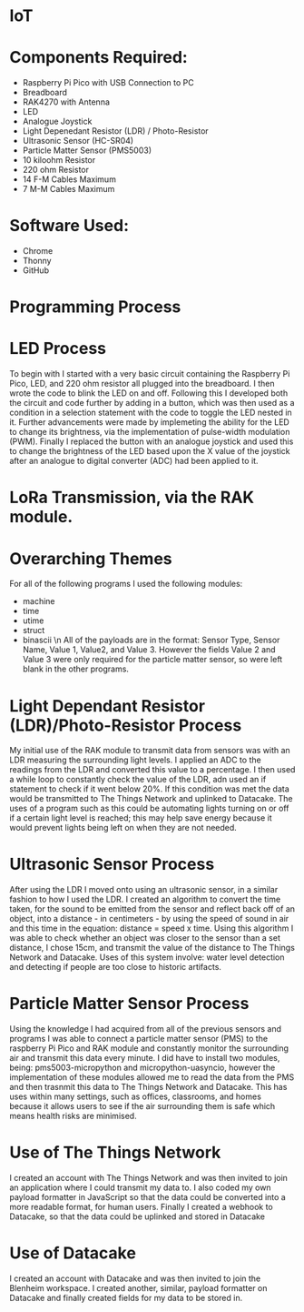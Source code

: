 # IoT
# Components Required:
- Raspberry Pi Pico with USB Connection to PC
- Breadboard
- RAK4270 with Antenna
- LED
- Analogue Joystick
- Light Depenedant Resistor (LDR) / Photo-Resistor
- Ultrasonic Sensor (HC-SR04)
- Particle Matter Sensor (PMS5003)
- 10 kiloohm Resistor
- 220 ohm Resistor
- 14 F-M Cables Maximum
- 7 M-M Cables Maximum
# Software Used:
- Chrome
- Thonny
- GitHub
# Programming Process
# LED Process
To begin with I started with a very basic circuit containing the Raspberry Pi Pico, LED, and 220 ohm resistor all plugged into the breadboard. I then wrote the code to blink the LED on and off. Following this I developed both the circuit and code further by adding in a button, which was then used as a condition in a selection statement with the code to toggle the LED nested in it. Further advancements were made by implemeting the ability for the LED to change its brightness, via the implementation of pulse-width modulation (PWM). Finally I replaced the button with an analogue joystick and used this to change the brightness of the LED based upon the X value of the joystick after an analogue to digital converter (ADC) had been applied to it.
# LoRa Transmission, via the RAK module.
# Overarching Themes
For all of the following programs I used the following modules:
- machine
- time
- utime
- struct
- binascii \n
All of the payloads are in the format: Sensor Type, Sensor Name, Value 1, Value2, and Value 3. However the fields Value 2 and Value 3 were only required for the particle matter sensor, so were left blank in the other programs.
# Light Dependant Resistor (LDR)/Photo-Resistor Process
My initial use of the RAK module to transmit data from sensors was with an LDR measuring the surrounding light levels. I applied an ADC to the readings from the LDR and converted this value to a percentage. I then used a while loop to constantly check the value of the LDR, adn used an if statement to check if it went below 20%. If this condition was met the data would be transmitted to The Things Network and uplinked to Datacake. The uses of a program such as this could be automating lights turning on or off if a certain light level is reached; this may help save energy because it would prevent lights being left on when they are not needed.
# Ultrasonic Sensor Process
After using the LDR I moved onto using an ultrasonic sensor, in a similar fashion to how I used the LDR. I created an algorithm to convert the time taken, for the sound to be emitted from the sensor and reflect back off of an object, into a distance - in centimeters - by using the speed of sound in air and this time in the equation: distance = speed x time. Using this algorithm I was able to check whether an object was closer to the sensor than a set distance, I chose 15cm, and transmit the value of the distance to The Things Network and Datacake. Uses of this system involve: water level detection and detecting if people are too close to historic artifacts.
# Particle Matter Sensor Process
Using the knowledge I had acquired from all of the previous sensors and programs I was able to connect a particle matter sensor (PMS) to the raspberry Pi Pico and RAK module and constantly monitor the surrounding air and transmit this data every minute. I did have to install two modules, being: pms5003-micropython and micropython-uasyncio, however the implementation of these modules allowed me to read the data from the PMS and then trasnmit this data to The Things Network and Datacake. This has uses within many settings, such as offices, classrooms, and homes because it allows users to see if the air surrounding them is safe which means health risks are minimised.
# Use of The Things Network
I created an account with The Things Network and was then invited to join an application where I could transmit my data to. I also coded my own payload formatter in JavaScript so that the data could be converted into a more readable format, for human users. Finally I created a webhook to Datacake, so that the data could be uplinked and stored in Datacake
# Use of Datacake
I created an account with Datacake and was then invited to join the Blenheim workspace. I created another, similar, payload formatter on Datacake and finally created fields for my data to be stored in.
